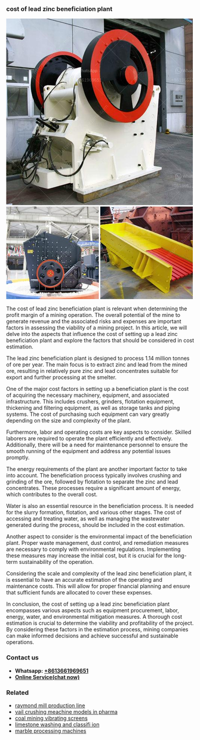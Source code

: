 <h3>cost of lead zinc beneficiation plant</h3><img src='1702953086.jpg' alt=''><p>The cost of lead zinc beneficiation plant is relevant when determining the profit margin of a mining operation. The overall potential of the mine to generate revenue and the associated risks and expenses are important factors in assessing the viability of a mining project. In this article, we will delve into the aspects that influence the cost of setting up a lead zinc beneficiation plant and explore the factors that should be considered in cost estimation.</p><p>The lead zinc beneficiation plant is designed to process 1.14 million tonnes of ore per year. The main focus is to extract zinc and lead from the mined ore, resulting in relatively pure zinc and lead concentrates suitable for export and further processing at the smelter.</p><p>One of the major cost factors in setting up a beneficiation plant is the cost of acquiring the necessary machinery, equipment, and associated infrastructure. This includes crushers, grinders, flotation equipment, thickening and filtering equipment, as well as storage tanks and piping systems. The cost of purchasing such equipment can vary greatly depending on the size and complexity of the plant.</p><p>Furthermore, labor and operating costs are key aspects to consider. Skilled laborers are required to operate the plant efficiently and effectively. Additionally, there will be a need for maintenance personnel to ensure the smooth running of the equipment and address any potential issues promptly.</p><p>The energy requirements of the plant are another important factor to take into account. The beneficiation process typically involves crushing and grinding of the ore, followed by flotation to separate the zinc and lead concentrates. These processes require a significant amount of energy, which contributes to the overall cost.</p><p>Water is also an essential resource in the beneficiation process. It is needed for the slurry formation, flotation, and various other stages. The cost of accessing and treating water, as well as managing the wastewater generated during the process, should be included in the cost estimation.</p><p>Another aspect to consider is the environmental impact of the beneficiation plant. Proper waste management, dust control, and remediation measures are necessary to comply with environmental regulations. Implementing these measures may increase the initial cost, but it is crucial for the long-term sustainability of the operation.</p><p>Considering the scale and complexity of the lead zinc beneficiation plant, it is essential to have an accurate estimation of the operating and maintenance costs. This will allow for proper financial planning and ensure that sufficient funds are allocated to cover these expenses.</p><p>In conclusion, the cost of setting up a lead zinc beneficiation plant encompasses various aspects such as equipment procurement, labor, energy, water, and environmental mitigation measures. A thorough cost estimation is crucial to determine the viability and profitability of the project. By considering these factors in the estimation process, mining companies can make informed decisions and achieve successful and sustainable operations.</p><h3>Contact us</h3><ul><li><strong>Whatsapp:&nbsp;<a href="https://wa.me/8613661969651">+8613661969651</a></strong></li><li><a href="https://swt.shibang-china.com/?git&amp;zhl&amp;cost of lead zinc beneficiation plant"><strong>Online Service(chat now)</strong></a></li></ul><h3>Related</h3><ul><li><a href='raymond mill production line.md'>raymond mill production line</a></li><li><a href='vail crushing meachine models in pharma.md'>vail crushing meachine models in pharma</a></li><li><a href='coal mining vibrating screens.md'>coal mining vibrating screens</a></li><li><a href='limestone washing and classifi ion.md'>limestone washing and classifi ion</a></li><li><a href='marble processing machines.md'>marble processing machines</a></li></ul>